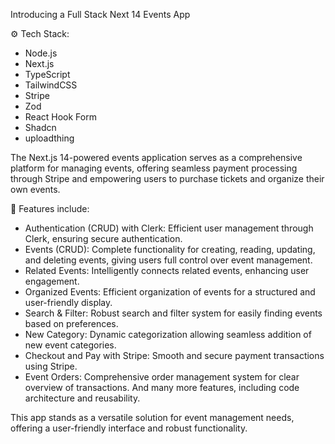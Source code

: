 Introducing a Full Stack Next 14 Events App

⚙️ Tech Stack:
- Node.js
- Next.js
- TypeScript
- TailwindCSS
- Stripe
- Zod
- React Hook Form
- Shadcn
- uploadthing

The Next.js 14-powered events application serves as a comprehensive platform for managing events, offering seamless payment processing through Stripe and empowering users to purchase tickets and organize their own events.

🔋 Features include:

- Authentication (CRUD) with Clerk: Efficient user management through Clerk, ensuring secure authentication.
- Events (CRUD): Complete functionality for creating, reading, updating, and deleting events, giving users full control over event management.
- Related Events: Intelligently connects related events, enhancing user engagement.
- Organized Events: Efficient organization of events for a structured and user-friendly display.
- Search & Filter: Robust search and filter system for easily finding events based on preferences.
- New Category: Dynamic categorization allowing seamless addition of new event categories.
- Checkout and Pay with Stripe: Smooth and secure payment transactions using Stripe.
- Event Orders: Comprehensive order management system for clear overview of transactions.
And many more features, including code architecture and reusability.

This app stands as a versatile solution for event management needs, offering a user-friendly interface and robust functionality.
